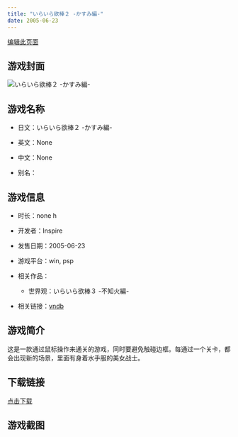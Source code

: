 ```yaml
---
title: "いらいら欲棒２ -かすみ編-"
date: 2005-06-23
---
```

[编辑此页面](https://github.com/ACG-3/ADV3-source/blob/main/source/_posts/%E3%81%84%E3%82%89%E3%81%84%E3%82%89%E6%AC%B2%E6%A3%92%EF%BC%92%20-%E3%81%8B%E3%81%99%E3%81%BF%E7%B7%A8-.md)

## 游戏封面

![いらいら欲棒２ -かすみ編-](https%3A//pan.timero.xyz/onedrive/img_lib_001/%E3%81%84%E3%82%89%E3%81%84%E3%82%89%E6%AC%B2%E6%A3%92%EF%BC%92%20-%E3%81%8B%E3%81%99%E3%81%BF%E7%B7%A8-_cover.avif)


## 游戏名称

- 日文：いらいら欲棒２ -かすみ編-
- 英文：None
- 中文：None

- 别名：


## 游戏信息

- 时长：none h
- 开发者：Inspire
- 发售日期：2005-06-23
- 游戏平台：win, psp
- 相关作品：
   - 世界观：いらいら欲棒３ -不知火編-

- 相关链接：[vndb](https://vndb.org/v3728)


## 游戏简介

这是一款通过鼠标操作来通关的游戏，同时要避免触碰边框。每通过一个关卡，都会出现新的场景，里面有身着水手服的美女战士。




## 下载链接

[点击下载](https://pan.timero.xyz/onedrive/adv_lib_001/%E3%81%84%E3%82%89%E3%81%84%E3%82%89%E6%AC%B2%E6%A3%92%EF%BC%92%20-%E3%81%8B%E3%81%99%E3%81%BF%E7%B7%A8-)


## 游戏截图


